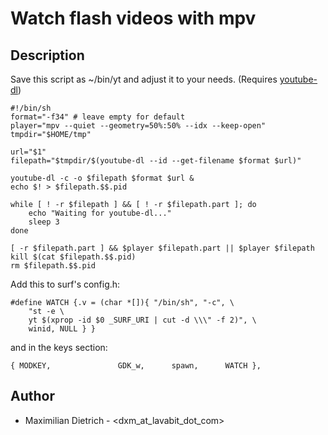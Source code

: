 Watch flash videos with mpv
===========================

Description
-----------

Save this script as ~/bin/yt and adjust it to your needs. (Requires [youtube-dl](http://rg3.github.io/youtube-dl/))


	#!/bin/sh
	format="-f34" # leave empty for default
	player="mpv --quiet --geometry=50%:50% --idx --keep-open"
	tmpdir="$HOME/tmp"
	
	url="$1"
	filepath="$tmpdir/$(youtube-dl --id --get-filename $format $url)"
	
	youtube-dl -c -o $filepath $format $url &
	echo $! > $filepath.$$.pid
	
	while [ ! -r $filepath ] && [ ! -r $filepath.part ]; do 
		echo "Waiting for youtube-dl..."
		sleep 3
	done
	
	[ -r $filepath.part ] && $player $filepath.part || $player $filepath
	kill $(cat $filepath.$$.pid)
	rm $filepath.$$.pid


Add this to surf's config.h:


	#define WATCH {.v = (char *[]){ "/bin/sh", "-c", \
		"st -e \
		yt $(xprop -id $0 _SURF_URI | cut -d \\\" -f 2)", \
		winid, NULL } }


and in the keys section:


	{ MODKEY,               GDK_w,      spawn,      WATCH },

 
Author
------
- Maximilian Dietrich - <dxm_at_lavabit_dot_com>
